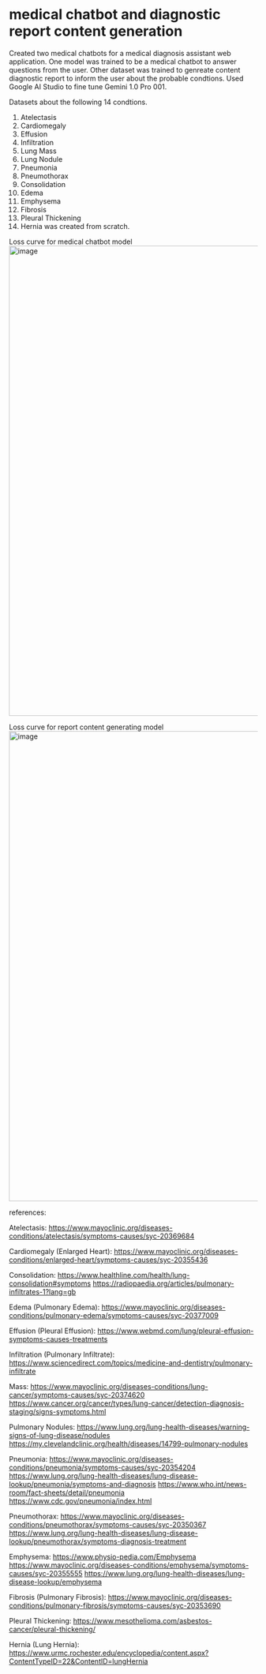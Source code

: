# medical chatbot and diagnostic report content generation
Created two medical chatbots for a medical diagnosis assistant web application.
One model was trained to be a medical chatbot to answer questions from the user.
Other dataset was trained to genreate content diagnostic report to inform the user about the probable condtions.
Used Google AI Studio to fine tune Gemini 1.0 Pro 001.

Datasets about the following 14 condtions.
1. Atelectasis
2. Cardiomegaly
3. Effusion
4. Infiltration
5. Lung Mass
6. Lung Nodule
7. Pneumonia
8. Pneumothorax
9. Consolidation
10. Edema
11. Emphysema
12. Fibrosis
13. Pleural Thickening
14. Hernia
was created from scratch.

Loss curve for medical chatbot model
<img width="953" alt="image" src="https://github.com/user-attachments/assets/4275a65b-880e-454e-93d2-fe128e5c4e7b">

Loss curve for report content generating model
<img width="953" alt="image" src="https://github.com/user-attachments/assets/63756fc4-5d4c-4f8f-a038-c459585eaaa7">

references:

Atelectasis:
https://www.mayoclinic.org/diseases-conditions/atelectasis/symptoms-causes/syc-20369684

Cardiomegaly (Enlarged Heart):
https://www.mayoclinic.org/diseases-conditions/enlarged-heart/symptoms-causes/syc-20355436

Consolidation:
https://www.healthline.com/health/lung-consolidation#symptoms
https://radiopaedia.org/articles/pulmonary-infiltrates-1?lang=gb

Edema (Pulmonary Edema):
https://www.mayoclinic.org/diseases-conditions/pulmonary-edema/symptoms-causes/syc-20377009
 
Effusion (Pleural Effusion):
https://www.webmd.com/lung/pleural-effusion-symptoms-causes-treatments

Infiltration (Pulmonary Infiltrate):
https://www.sciencedirect.com/topics/medicine-and-dentistry/pulmonary-infiltrate

Mass:
https://www.mayoclinic.org/diseases-conditions/lung-cancer/symptoms-causes/syc-20374620
https://www.cancer.org/cancer/types/lung-cancer/detection-diagnosis-staging/signs-symptoms.html

Pulmonary Nodules:
https://www.lung.org/lung-health-diseases/warning-signs-of-lung-disease/nodules
https://my.clevelandclinic.org/health/diseases/14799-pulmonary-nodules

Pneumonia:
https://www.mayoclinic.org/diseases-conditions/pneumonia/symptoms-causes/syc-20354204
https://www.lung.org/lung-health-diseases/lung-disease-lookup/pneumonia/symptoms-and-diagnosis
https://www.who.int/news-room/fact-sheets/detail/pneumonia
https://www.cdc.gov/pneumonia/index.html

Pneumothorax:
https://www.mayoclinic.org/diseases-conditions/pneumothorax/symptoms-causes/syc-20350367
https://www.lung.org/lung-health-diseases/lung-disease-lookup/pneumothorax/symptoms-diagnosis-treatment

Emphysema:
https://www.physio-pedia.com/Emphysema
https://www.mayoclinic.org/diseases-conditions/emphysema/symptoms-causes/syc-20355555
https://www.lung.org/lung-health-diseases/lung-disease-lookup/emphysema

Fibrosis (Pulmonary Fibrosis):
https://www.mayoclinic.org/diseases-conditions/pulmonary-fibrosis/symptoms-causes/syc-20353690

Pleural Thickening:
https://www.mesothelioma.com/asbestos-cancer/pleural-thickening/

Hernia (Lung Hernia):
https://www.urmc.rochester.edu/encyclopedia/content.aspx?ContentTypeID=22&ContentID=lungHernia
